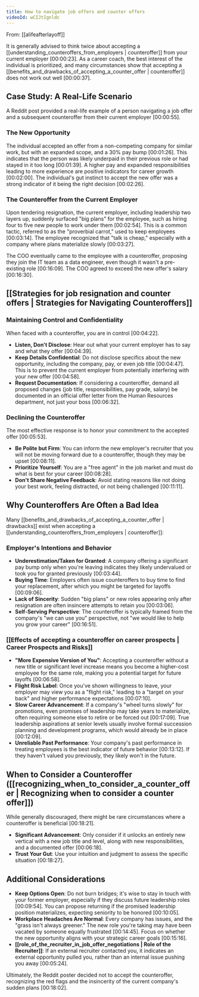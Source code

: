 ```yaml
---
title: How to navigate job offers and counter offers
videoId: wCIJtIgnldc
---
```


From: [[alifeafterlayoff]] <br/> 

It is generally advised to think twice about accepting a [[understanding_counteroffers_from_employers | counteroffer]] from your current employer <a class="yt-timestamp" data-t="00:00:23">[00:00:23]</a>. As a career coach, the best interest of the individual is prioritized, and many circumstances show that accepting a [[benefits_and_drawbacks_of_accepting_a_counter_offer | counteroffer]] does not work out well <a class="yt-timestamp" data-t="00:00:37">[00:00:37]</a>.

## Case Study: A Real-Life Scenario
A Reddit post provided a real-life example of a person navigating a job offer and a subsequent counteroffer from their current employer <a class="yt-timestamp" data-t="00:00:55">[00:00:55]</a>.

### The New Opportunity
The individual accepted an offer from a non-competing company for similar work, but with an expanded scope, and a 30% pay bump <a class="yt-timestamp" data-t="00:01:26">[00:01:26]</a>. This indicates that the person was likely underpaid in their previous role or had stayed in it too long <a class="yt-timestamp" data-t="00:01:39">[00:01:39]</a>. A higher pay and expanded responsibilities leading to more experience are positive indicators for career growth <a class="yt-timestamp" data-t="00:02:00">[00:02:00]</a>. The individual's gut instinct to accept the new offer was a strong indicator of it being the right decision <a class="yt-timestamp" data-t="00:02:26">[00:02:26]</a>.

### The Counteroffer from the Current Employer
Upon tendering resignation, the current employer, including leadership two layers up, suddenly surfaced "big plans" for the employee, such as hiring four to five new people to work under them <a class="yt-timestamp" data-t="00:02:54">[00:02:54]</a>. This is a common tactic, referred to as the "proverbial carrot," used to keep employees <a class="yt-timestamp" data-t="00:03:14">[00:03:14]</a>. The employee recognized that "talk is cheap," especially with a company where plans materialize slowly <a class="yt-timestamp" data-t="00:03:27">[00:03:27]</a>.

The COO eventually came to the employee with a counteroffer, proposing they join the IT team as a data engineer, even though it wasn't a pre-existing role <a class="yt-timestamp" data-t="00:16:09">[00:16:09]</a>. The COO agreed to exceed the new offer's salary <a class="yt-timestamp" data-t="00:16:30">[00:16:30]</a>.

## [[Strategies for job resignation and counter offers | Strategies for Navigating Counteroffers]]

### Maintaining Control and Confidentiality
When faced with a counteroffer, you are in control <a class="yt-timestamp" data-t="00:04:22">[00:04:22]</a>.
*   **Listen, Don't Disclose**: Hear out what your current employer has to say and what they offer <a class="yt-timestamp" data-t="00:04:39">[00:04:39]</a>.
*   **Keep Details Confidential**: Do not disclose specifics about the new opportunity, including the company, pay, or even job title <a class="yt-timestamp" data-t="00:04:47">[00:04:47]</a>. This is to prevent the current employer from potentially interfering with your new offer <a class="yt-timestamp" data-t="00:04:58">[00:04:58]</a>.
*   **Request Documentation**: If considering a counteroffer, demand all proposed changes (job title, responsibilities, pay grade, salary) be documented in an official offer letter from the Human Resources department, not just your boss <a class="yt-timestamp" data-t="00:06:32">[00:06:32]</a>.

### Declining the Counteroffer
The most effective response is to honor your commitment to the accepted offer <a class="yt-timestamp" data-t="00:05:53">[00:05:53]</a>.
*   **Be Polite but Firm**: You can inform the new employer's recruiter that you will not be moving forward due to a counteroffer, though they may be upset <a class="yt-timestamp" data-t="00:08:11">[00:08:11]</a>.
*   **Prioritize Yourself**: You are a "free agent" in the job market and must do what is best for your career <a class="yt-timestamp" data-t="00:08:28">[00:08:28]</a>.
*   **Don't Share Negative Feedback**: Avoid stating reasons like not doing your best work, feeling distracted, or not being challenged <a class="yt-timestamp" data-t="00:11:11">[00:11:11]</a>.

## Why Counteroffers Are Often a Bad Idea
Many [[benefits_and_drawbacks_of_accepting_a_counter_offer | drawbacks]] exist when accepting a [[understanding_counteroffers_from_employers | counteroffer]]:

### Employer's Intentions and Behavior
*   **Underestimation/Taken for Granted**: A company offering a significant pay bump only when you're leaving indicates they likely undervalued or took you for granted previously <a class="yt-timestamp" data-t="00:03:44">[00:03:44]</a>.
*   **Buying Time**: Employers often issue counteroffers to buy time to find your replacement, after which you might be targeted for layoffs <a class="yt-timestamp" data-t="00:09:06">[00:09:06]</a>.
*   **Lack of Sincerity**: Sudden "big plans" or new roles appearing only after resignation are often insincere attempts to retain you <a class="yt-timestamp" data-t="00:03:06">[00:03:06]</a>.
*   **Self-Serving Perspective**: The counteroffer is typically framed from the company's "we can use you" perspective, not "we would like to help you grow your career" <a class="yt-timestamp" data-t="00:16:51">[00:16:51]</a>.

### [[Effects of accepting a counteroffer on career prospects | Career Prospects and Risks]]
*   **"More Expensive Version of You"**: Accepting a counteroffer without a new title or significant level increase means you become a higher-cost employee for the same role, making you a potential target for future layoffs <a class="yt-timestamp" data-t="00:06:58">[00:06:58]</a>.
*   **Flight Risk Label**: Once you've shown willingness to leave, your employer may view you as a "flight risk," leading to a "target on your back" and higher performance expectations <a class="yt-timestamp" data-t="00:07:10">[00:07:10]</a>.
*   **Slow Career Advancement**: If a company's "wheel turns slowly" for promotions, even promises of leadership may take years to materialize, often requiring someone else to retire or be forced out <a class="yt-timestamp" data-t="00:17:09">[00:17:09]</a>. True leadership aspirations at senior levels usually involve formal succession planning and development programs, which would already be in place <a class="yt-timestamp" data-t="00:12:09">[00:12:09]</a>.
*   **Unreliable Past Performance**: Your company's past performance in treating employees is the best indicator of future behavior <a class="yt-timestamp" data-t="00:13:12">[00:13:12]</a>. If they haven't valued you previously, they likely won't in the future.

## When to Consider a Counteroffer ([[recognizing_when_to_consider_a_counter_offer | Recognizing when to consider a counter offer]])
While generally discouraged, there might be rare circumstances where a counteroffer is beneficial <a class="yt-timestamp" data-t="00:18:21">[00:18:21]</a>.
*   **Significant Advancement**: Only consider if it unlocks an entirely new vertical with a new job title and level, along with new responsibilities, and a documented offer <a class="yt-timestamp" data-t="00:06:18">[00:06:18]</a>.
*   **Trust Your Gut**: Use your intuition and judgment to assess the specific situation <a class="yt-timestamp" data-t="00:18:27">[00:18:27]</a>.

## Additional Considerations
*   **Keep Options Open**: Do not burn bridges; it's wise to stay in touch with your former employer, especially if they discuss future leadership roles <a class="yt-timestamp" data-t="00:09:54">[00:09:54]</a>. You can propose returning if the promised leadership position materializes, expecting seniority to be honored <a class="yt-timestamp" data-t="00:10:05">[00:10:05]</a>.
*   **Workplace Headaches Are Normal**: Every company has issues, and the "grass isn't always greener." The new role you're taking may have been vacated by someone equally frustrated <a class="yt-timestamp" data-t="00:14:45">[00:14:45]</a>. Focus on whether the new opportunity aligns with your strategic career goals <a class="yt-timestamp" data-t="00:15:16">[00:15:16]</a>.
*   **[[role_of_the_recruiter_in_job_offer_negotiations | Role of the Recruiter]]**: If an external recruiter contacted you, it indicates an external opportunity pulled you, rather than an internal issue pushing you away <a class="yt-timestamp" data-t="00:05:24">[00:05:24]</a>.

Ultimately, the Reddit poster decided not to accept the counteroffer, recognizing the red flags and the insincerity of the current company's sudden plans <a class="yt-timestamp" data-t="00:18:02">[00:18:02]</a>.